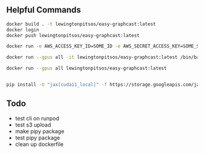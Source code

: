 ## Helpful Commands

```bash
docker build . -t lewingtonpitsos/easy-graphcast:latest
docker login
docker push lewingtonpitsos/easy-graphcast:latest

docker run -e AWS_ACCESS_KEY_ID=SOME_ID -e AWS_SECRET_ACCESS_KEY=SOME_SECRET -e AWS_BUCKET=somebucket -e AWS_REGION=ap-southeast-2 -e CDS_KEY=asdfasdfa -e CDS_URL=https://asdfasdfas/sdfa/a lewingtonpitsos/easy-graphcast:latest

docker run --gpus all -it lewingtonpitsos/easy-graphcast:latest /bin/bash 

docker run --gpus all lewingtonpitsos/easy-graphcast:latest 


pip install -U "jax[cuda11_local]" -f https://storage.googleapis.com/jax-releases/jax_cuda_releases.html
```

## Todo

- test cli on runpod
- test s3 upload
- make pipy package
- test pipy package
- clean up dockerfile